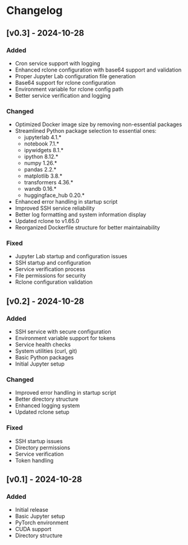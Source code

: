 # Changelog

## [v0.3] - 2024-10-28

### Added
- Cron service support with logging
- Enhanced rclone configuration with base64 support and validation
- Proper Jupyter Lab configuration file generation
- Base64 support for rclone configuration
- Environment variable for rclone config path
- Better service verification and logging

### Changed
- Optimized Docker image size by removing non-essential packages
- Streamlined Python package selection to essential ones:
  - jupyterlab 4.1.*
  - notebook 7.1.*
  - ipywidgets 8.1.*
  - ipython 8.12.*
  - numpy 1.26.*
  - pandas 2.2.*
  - matplotlib 3.8.*
  - transformers 4.36.*
  - wandb 0.16.*
  - huggingface_hub 0.20.*
- Enhanced error handling in startup script
- Improved SSH service reliability
- Better log formatting and system information display
- Updated rclone to v1.65.0
- Reorganized Dockerfile structure for better maintainability

### Fixed
- Jupyter Lab startup and configuration issues
- SSH startup and configuration
- Service verification process
- File permissions for security
- Rclone configuration validation

## [v0.2] - 2024-10-28

### Added
- SSH service with secure configuration
- Environment variable support for tokens
- Service health checks
- System utilities (curl, git)
- Basic Python packages
- Initial Jupyter setup

### Changed
- Improved error handling in startup script
- Better directory structure
- Enhanced logging system
- Updated rclone setup

### Fixed
- SSH startup issues
- Directory permissions
- Service verification
- Token handling

## [v0.1] - 2024-10-28

### Added
- Initial release
- Basic Jupyter setup
- PyTorch environment
- CUDA support
- Directory structure